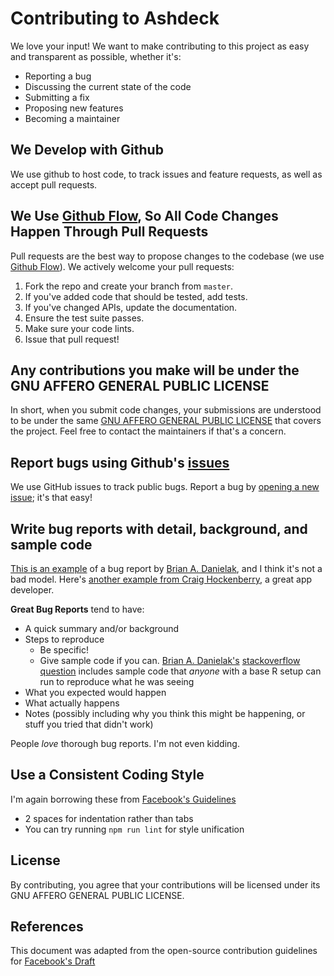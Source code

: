 # Contributing to Ashdeck
We love your input! We want to make contributing to this project as easy and transparent as possible, whether it's:

- Reporting a bug
- Discussing the current state of the code
- Submitting a fix
- Proposing new features
- Becoming a maintainer

## We Develop with Github
We use github to host code, to track issues and feature requests, as well as accept pull requests.

## We Use [Github Flow](https://guides.github.com/introduction/flow/index.html), So All Code Changes Happen Through Pull Requests
Pull requests are the best way to propose changes to the codebase (we use [Github Flow](https://guides.github.com/introduction/flow/index.html)). We actively welcome your pull requests:

1. Fork the repo and create your branch from `master`.
2. If you've added code that should be tested, add tests.
3. If you've changed APIs, update the documentation.
4. Ensure the test suite passes.
5. Make sure your code lints.
6. Issue that pull request!

## Any contributions you make will be under the GNU AFFERO GENERAL PUBLIC LICENSE
In short, when you submit code changes, your submissions are understood to be under the same [GNU AFFERO GENERAL PUBLIC LICENSE](https://www.gnu.org/licenses/) that covers the project. Feel free to contact the maintainers if that's a concern.

## Report bugs using Github's [issues](https://github.com/ashdeck/ashdeck_main_api/issues)
We use GitHub issues to track public bugs. Report a bug by [opening a new issue](https://github.com/ashdeck/ashdeck_main_api/issues/new); it's that easy!

## Write bug reports with detail, background, and sample code
[This is an example](http://stackoverflow.com/q/12488905/180626) of a bug report by [Brian A. Danielak](https://gist.github.com/briandk), and I think it's not a bad model. Here's [another example from Craig Hockenberry](http://www.openradar.me/11905408), a great app developer.

**Great Bug Reports** tend to have:

- A quick summary and/or background
- Steps to reproduce
  - Be specific!
  - Give sample code if you can. [Brian A. Danielak's](https://gist.github.com/briandk) [stackoverflow question](http://stackoverflow.com/q/12488905/180626) includes sample code that *anyone* with a base R setup can run to reproduce what he was seeing
- What you expected would happen
- What actually happens
- Notes (possibly including why you think this might be happening, or stuff you tried that didn't work)

People *love* thorough bug reports. I'm not even kidding.

## Use a Consistent Coding Style
I'm again borrowing these from [Facebook's Guidelines](https://github.com/facebook/draft-js/blob/a9316a723f9e918afde44dea68b5f9f39b7d9b00/CONTRIBUTING.md)

* 2 spaces for indentation rather than tabs
* You can try running `npm run lint` for style unification

## License
By contributing, you agree that your contributions will be licensed under its GNU AFFERO GENERAL PUBLIC LICENSE.

## References
This document was adapted from the open-source contribution guidelines for [Facebook's Draft](https://github.com/facebook/draft-js/blob/a9316a723f9e918afde44dea68b5f9f39b7d9b00/CONTRIBUTING.md)
